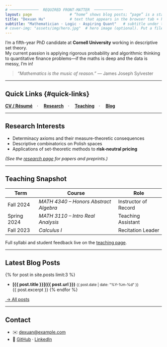 ```yaml
---
# ─────────────  REQUIRED FRONT-MATTER  ─────────────
layout: page                 # “home” shows blog posts; “page” is a static landing page
title: "Dexuan Hu"           # text that appears in the browser tab + header
subtitle: "Mathematician · Logic · Aspiring Quant"   # subtitle under the main title
# cover-img: "assets/img/hero.jpg"  # hero image (optional). Put a file here or delete line
---
```


<!-- ==========  HERO SECTION  ========== -->
<!-- Change the paragraphs below to introduce yourself. -->
I’m a fifth-year PhD candidate at **Cornell University** working in descriptive set theory.  
My current passion is applying rigorous probability and algorithmic thinking to quantitative
finance problems—if the maths is deep and the data is messy, I’m in!

> *“Mathematics is the music of reason.”* — James Joseph Sylvester

---

## Quick Links   {#quick-links}
<!-- Update the paths only if you rename the pages. -->
[**CV / Résumé**](/cv/) · 
[**Research**](/research/) · 
[**Teaching**](/teaching/) · 
[**Blog**](/blog/)

---

## Research Interests
* Determinacy axioms and their measure-theoretic consequences  
* Descriptive combinatorics on Polish spaces  
* Applications of set-theoretic methods to **risk-neutral pricing**

*(See the [research page](/research/) for papers and preprints.)*

---

## Teaching Snapshot
| Term | Course | Role |
|------|--------|------|
| Fall 2024 | *MATH 4340 – Honors Abstract Algebra* | Instructor of Record |
| Spring 2024 | *MATH 3110 – Intro Real Analysis* | Teaching Assistant |
| Fall 2023 | *Calculus I* | Recitation Leader |

Full syllabi and student feedback live on the [teaching page](/teaching/).

---

## Latest Blog Posts
<!-- Shows your three most-recent posts automatically. No edits needed here. -->
{% for post in site.posts limit:3 %}
* **[{{ post.title }}]({{ post.url }})** <small>{{ post.date | date: "%Y-%m-%d" }}</small>  
  {{ post.excerpt }}
{% endfor %}

[&nbsp;→ All posts](/blog/)

---

## Contact
* ✉️ dexuan@example.com  
* 🐙 [GitHub](https://github.com/link233zr) · [LinkedIn](https://linkedin.com/in/dexuanhu)

<!-- Feel free to remove any section you don’t need. Happy editing! -->

